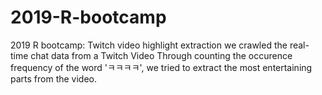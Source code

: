 # 2019-R-bootcamp
2019 R bootcamp: Twitch video highlight extraction
we crawled the real-time chat data from a Twitch Video
Through counting the occurence frequency of the word 'ㅋㅋㅋㅋ', we tried to extract the most entertaining parts from the video.
